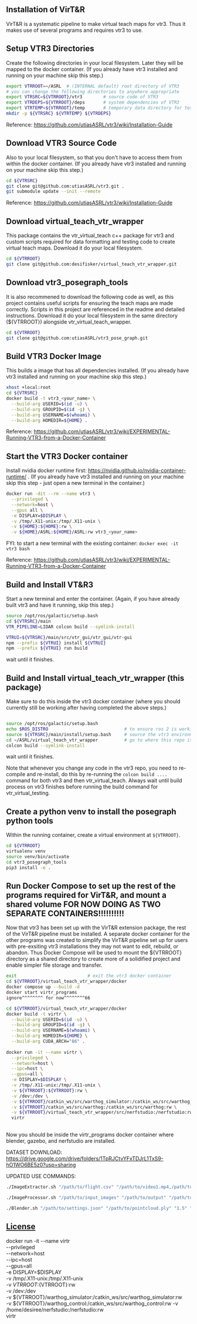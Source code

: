 ## Installation of VirT&R
VirT&R is a systematic pipeline to make virtual teach maps for vtr3. Thus it makes use of several programs and requires vtr3 to use.

## Setup VTR3 Directories

Create the following directories in your local filesystem. Later they will be mapped to the docker container. (If you already have vtr3 installed and running on your machine skip this step.)

```Bash
export VTRROOT=~/ASRL  # (INTERNAL default) root directory of VTR3
# you can change the following directories to anywhere appropriate
export VTRSRC=${VTRROOT}/vtr3        # source code of VTR3
export VTRDEPS=${VTRROOT}/deps       # system dependencies of VTR3
export VTRTEMP=${VTRROOT}/temp       # temporary data directory for testing
mkdir -p ${VTRSRC} ${VTRTEMP} ${VTRDEPS}
```

Reference: https://github.com/utiasASRL/vtr3/wiki/Installation-Guide

## Download VTR3 Source Code

Also to your local filesystem, so that you don't have to access them from within the docker container. (If you already have vtr3 installed and running on your machine skip this step.)

```Bash
cd ${VTRSRC}
git clone git@github.com:utiasASRL/vtr3.git .
git submodule update --init --remote
```

Reference: https://github.com/utiasASRL/vtr3/wiki/Installation-Guide

## Download virtual_teach_vtr_wrapper

This package contains the vtr_virtual_teach c++ package for vtr3 and custom scripts required for data formatting and testing code to create virtual teach maps. Download it do your local filesystem.

```Bash
cd ${VTRROOT}
git clone git@github.com:desifisker/virtual_teach_vtr_wrapper.git
```

## Download vtr3_posegraph_tools

It is also recommened to download the following code as well, as this project contains useful scripts for ensuring the teach maps are made correctly. Scripts in this project are referenced in the readme and detailed instructions. Download it do your local filesystem in the same directory (${VTRROOT}) alongside vtr_virtual_teach_wrapper. 

```Bash
cd ${VTRROOT}
git clone git@github.com:utiasASRL/vtr3_pose_graph.git
```

## Build VTR3 Docker Image

This builds a image that has all dependencies installed. (If you already have vtr3 installed and running on your machine skip this step.)

```Bash
xhost +local:root
cd ${VTRSRC}
docker build -t vtr3_<your_name> \
  --build-arg USERID=$(id -u) \
  --build-arg GROUPID=$(id -g) \
  --build-arg USERNAME=$(whoami) \
  --build-arg HOMEDIR=${HOME} .
```

Reference: https://github.com/utiasASRL/vtr3/wiki/EXPERIMENTAL-Running-VTR3-from-a-Docker-Container

## Start the VTR3 Docker container

Install nvidia docker runtime first: https://nvidia.github.io/nvidia-container-runtime/ . (If you already have vtr3 installed and running on your machine skip this step - just open a new terminal in the container.)

```Bash
docker run -dit --rm --name vtr3 \
  --privileged \
  --network=host \
  --gpus all \
  -e DISPLAY=$DISPLAY \
  -v /tmp/.X11-unix:/tmp/.X11-unix \
  -v ${HOME}:${HOME}:rw \
  -v ${HOME}/ASRL:${HOME}/ASRL:rw vtr3_<your_name>
```

FYI: to start a new terminal with the existing container: `docker exec -it vtr3 bash`

Reference: https://github.com/utiasASRL/vtr3/wiki/EXPERIMENTAL-Running-VTR3-from-a-Docker-Container

## Build and Install VT&R3

Start a new terminal and enter the container. (Again, if you have already built vtr3 and have it running, skip this step.)

```Bash
source /opt/ros/galactic/setup.bash 
cd ${VTRSRC}/main
VTR_PIPELINE=LIDAR colcon build --symlink-install 

VTRUI=${VTRSRC}/main/src/vtr_gui/vtr_gui/vtr-gui
npm --prefix ${VTRUI} install ${VTRUI}
npm --prefix ${VTRUI} run build
```

wait until it finishes.

## Build and Install virtual_teach_vtr_wrapper (this package)

Make sure to do this inside the vtr3 docker container (where you should currently still be working after having completed the above steps.)

```Bash

source /opt/ros/galactic/setup.bash
echo $ROS_DISTRO                             # to ensure ros 2 is working
source ${VTRSRC}/main/install/setup.bash     # source the vtr3 environment
cd ~/ASRL/virtual_teach_vtr_wrapper          # go to where this repo is located
colcon build --symlink-install
```

wait until it finishes.

Note that whenever you change any code in the vtr3 repo, you need to re-compile and re-install, do this by re-running the `colcon build ....` command for both vtr3 and then vtr_virtual_teach. Always wait until build process on vtr3 finishes before running the build command for vtr_virtual_testing.


## Create a python venv to install the posegraph python tools

Within the running container, create a virtual environment at `${VTRROOT}`. 

```Bash
cd ${VTRROOT}
virtualenv venv
source venv/bin/activate  
cd vtr3_posegraph_tools
pip3 install -e .
```

## Run Docker Compose to set up the rest of the programs required for VirT&R, and mount a shared volume FOR NOW DOING AS TWO SEPARATE CONTAINERS!!!!!!!!!!

Now that vtr3 has been set up with the VirT&R extension package, the rest of the VirT&R pipeline must be installed. A separate docker container for the other
programs was created to simplify the VirT&R pipeline set up for users with pre-exsiting vtr3 installations they may not want to edit, rebuild, or abandon. Thus Docker Compose
will be used to mount the ${VTRROOT} directory as a shared directory to create more of a solidified project and enable simpler file storage and transfer.

```Bash
exit                           # exit the vtr3 docker container
cd ${VTRROOT}/virtual_teach_vtr_wrapper/docker
docker compose up --build -d 
docker start virtr_programs
ignore^^^^^^^^ for now^^^^^^^^66

cd ${VTRROOT}/virtual_teach_vtr_wrapper/docker
docker build -t virtr \
  --build-arg USERID=$(id -u) \
  --build-arg GROUPID=$(id -g) \
  --build-arg USERNAME=$(whoami) \
  --build-arg HOMEDIR=${HOME} \
  --build-arg CUDA_ARCH="86" .
  
docker run -it --name virtr \
  --privileged \
  --network=host \
  --ipc=host \
  --gpus=all \
  -e DISPLAY=$DISPLAY \
  -v /tmp/.X11-unix:/tmp/.X11-unix \
  -v ${VTRROOT}:${VTRROOT}:rw \
  -v /dev:/dev \
  -v ${VTRROOT}/catkin_ws/src/warthog_simulator:/catkin_ws/src/warthog_simulator:rw \
  -v ${VTRROOT}/catkin_ws/src/warthog:/catkin_ws/src/warthog:rw \
  -v ${VTRROOT}/virtual_teach_vtr_wrapper/src/nerfstudio:/nerfstudio:rw \
  virtr
  
```

Now you should be inside the virtr_programs docker container where blender, gazebo, and nerfstudio are installed.

DATASET DOWNLOAD:
https://drive.google.com/drive/folders/1TpRJCtvYFxTDJrL1TxS9-hO1WO6BE5z0?usp=sharing

UPDATED USE COMMANDS:
```Bash
./ImageExtractor.sh "/path/to/flight.csv" "/path/to/video1.mp4,/path/to/video2.mp4" "1742421135000,1742421136000" "/path/to/output" "/path/to/unified.txt" DJI

./ImageProcessor.sh "/path/to/input_images" "/path/to/output" "/path/to/scaling.txt" "/path/to/model_aligner.txt" "0.01" "/path/to/colmap/database.db" "/path/to/colmap/images" "/path/to/mapper/output" "/path/to/model_aligner/input" "/path/to/model_aligner/output" "0" "1.0"

./Blender.sh "/path/to/settings.json" "/path/to/pointcloud.ply" "1.5" "/path/to/mesh.obj"


```


## [License](./LICENSE)





docker run -it --name virtr \
  --privileged \
  --network=host \
  --ipc=host \
  --gpus=all \
  -e DISPLAY=$DISPLAY \
  -v /tmp/.X11-unix:/tmp/.X11-unix \
  -v ${VTRROOT}:${VTRROOT}:rw \
  -v /dev:/dev \
  -v ${VTRROOT}/warthog_simulator:/catkin_ws/src/warthog_simulator:rw \
  -v ${VTRROOT}/warthog_control:/catkin_ws/src/warthog_control:rw
  -v /home/desiree/nerfstudio:/nerfstudio:rw \
  virtr
  
  
